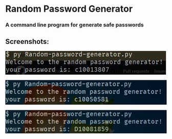 # Random Password Generator
### A command line program for generate safe passwords

## Screenshots:
![Capture.jpg](https://github.com/TarunavBA/Random-Password-Generator/blob/main/images/Capture.JPG)


![Screenshot](https://github.com/TarunavBA/Random-Password-Generator/blob/main/images/Capture_2.JPG)


![Screenshot](https://github.com/TarunavBA/Random-Password-Generator/blob/main/images/Capture_3.JPG)
